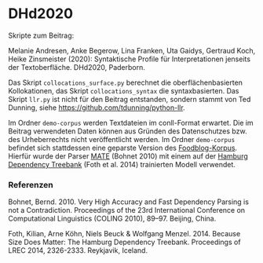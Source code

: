 # DHd2020

Skripte zum Beitrag:

Melanie Andresen, Anke Begerow, Lina Franken, Uta Gaidys, Gertraud Koch, Heike Zinsmeister (2020): 
Syntaktische Profile für Interpretationen jenseits der Textoberfläche.
DHd2020, Paderborn.

Das Skript ``collocations_surface.py`` berechnet die oberflächenbasierten Kollokationen, 
das Skript ``collocations_syntax`` die syntaxbasierten.
Das Skript ``llr.py`` ist nicht für den Beitrag entstanden, sondern stammt von Ted Dunning, siehe https://github.com/tdunning/python-llr.

Im Ordner ``demo-corpus`` werden Textdateien im conll-Format erwartet.
Die im Beitrag verwendeten Daten können aus Gründen des Datenschutzes bzw. des Urheberrechts nicht veröffentlicht werden.
Im Ordner ``demo-corpus`` befindet sich stattdessen eine geparste Version des [Foodblog-Korpus](https://zenodo.org/record/1410445).
Hierfür wurde der Parser [MATE](https://code.google.com/archive/p/mate-tools/wikis/ParserAndModels.wiki) (Bohnet 2010) 
mit einem auf der [Hamburg Dependency Treebank](http://hdl.handle.net/11022/0000-0000-7FC7-2) (Foth et al. 2014) trainierten Modell verwendet.

### Referenzen

Bohnet, Bernd. 2010. Very High Accuracy and Fast Dependency Parsing is not a Contradiction. 
Proceedings of the 23rd International Conference on Computational Linguistics (COLING 2010), 89–97. 
Beijing, China.

Foth, Kilian, Arne Köhn, Niels Beuck & Wolfgang Menzel. 2014. Because Size Does Matter: 
The Hamburg Dependency Treebank. Proceedings of LREC 2014, 2326-2333. Reykjavik, Iceland.

